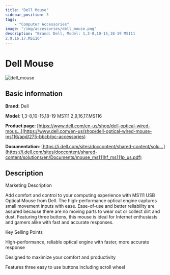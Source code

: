 ```yaml
---
title: "Dell Mouse"
sidebar_position: 3
tags:
    - "Computer Accessories"
image: "/img/accessories/dell_mouse.png"
description: "Brand: Dell, Model: 1,3-8,10-15,18-19 MS111
2,9,16,17.MS116"
---
```

# Dell Mouse

![dell_mouse](/img/accessories/dell_mouse.png)

## Basic information

**Brand**: Dell

**Model**: 1,3-8,10-15,18-19 MS111
2,9,16,17.MS116

**Product page**: [https://www.dell.com/en-us/shop/dell-optical-wired-mous...](https://www.dell.com/en-us/shop/dell-optical-wired-mouse-ms116/apd/275-bbcb/pc-accessories)

**Documentation**: [https://i.dell.com/sites/doccontent/shared-content/solu...](https://i.dell.com/sites/doccontent/shared-content/solutions/en/Documents/mouse_ms111hf_ms111p_us.pdf)

## Description

Marketing Description

Add comfort and control to your computing experience with MS111 USB Optical Mouse from Dell\. The high\-performance optical engine captures small movement inputs with ease\. Ease\-of\-use and better reliability are assured because there are no moving parts to wear out or collect dirt and dust\. Featuring three buttons, this mouse is ideal for Internet enthusiasts and gamers alike with fast and accurate responses\.



Key Selling Points

High\-performance, reliable optical engine with faster, more accurate response

Designed to maximize your comfort and productivity

Features three easy to use buttons including scroll wheel

